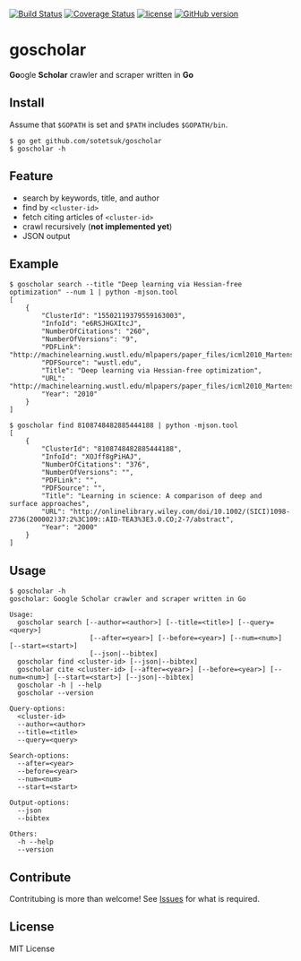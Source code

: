 [![Build Status](https://travis-ci.org/sotetsuk/goscholar.svg?branch=master)](https://travis-ci.org/sotetsuk/goscholar)
[![Coverage Status](https://coveralls.io/repos/github/sotetsuk/goscholar/badge.svg?branch=master)](https://coveralls.io/github/sotetsuk/goscholar?branch=master)
[![license](https://img.shields.io/github/license/mashape/apistatus.svg?maxAge=2592000)]()
[![GitHub version](https://badge.fury.io/gh/sotetsuk%2Fgoscholar.svg)](https://badge.fury.io/gh/sotetsuk%2Fgoscholar)

# goscholar
**Go**ogle **Scholar** crawler and scraper written in **Go**


## Install

Assume that `$GOPATH` is set and `$PATH` includes `$GOPATH/bin`.

```
$ go get github.com/sotetsuk/goscholar
$ goscholar -h
```

## Feature
- search by keywords, title, and author
- find by ```<cluster-id>```
- fetch citing articles of ```<cluster-id>```
- crawl recursively (**not implemented yet**)
- JSON output

## Example 

```
$ goscholar search --title "Deep learning via Hessian-free optimization" --num 1 | python -mjson.tool
[
    {
        "ClusterId": "15502119379559163003",
        "InfoId": "e6RSJHGXItcJ",
        "NumberOfCitations": "260",
        "NumberOfVersions": "9",
        "PDFLink": "http://machinelearning.wustl.edu/mlpapers/paper_files/icml2010_Martens10.pdf",
        "PDFSource": "wustl.edu",
        "Title": "Deep learning via Hessian-free optimization",
        "URL": "http://machinelearning.wustl.edu/mlpapers/paper_files/icml2010_Martens10.pdf",
        "Year": "2010"
    }
]
```


```
$ goscholar find 8108748482885444188 | python -mjson.tool
[
    {
        "ClusterId": "8108748482885444188",
        "InfoId": "XOJff8gPiHAJ",
        "NumberOfCitations": "376",
        "NumberOfVersions": "",
        "PDFLink": "",
        "PDFSource": "",
        "Title": "Learning in science: A comparison of deep and surface approaches",
        "URL": "http://onlinelibrary.wiley.com/doi/10.1002/(SICI)1098-2736(200002)37:2%3C109::AID-TEA3%3E3.0.CO;2-7/abstract",
        "Year": "2000"
    }
]
```

## Usage

```
$ goscholar -h
goscholar: Google Scholar crawler and scraper written in Go

Usage:
  goscholar search [--author=<author>] [--title=<title>] [--query=<query>]
                    [--after=<year>] [--before=<year>] [--num=<num>] [--start=<start>]
                    [--json|--bibtex]
  goscholar find <cluster-id> [--json|--bibtex]
  goscholar cite <cluster-id> [--after=<year>] [--before=<year>] [--num=<num>] [--start=<start>] [--json|--bibtex]
  goscholar -h | --help
  goscholar --version

Query-options:
  <cluster-id>
  --author=<author>
  --title=<title>
  --query=<query>

Search-options:
  --after=<year>
  --before=<year>
  --num=<num>
  --start=<start>

Output-options:
  --json
  --bibtex

Others:
  -h --help
  --version
```

## Contribute
Contritubing is more than welcome! See [Issues](https://github.com/sotetsuk/goscholar/issues) for what is required.

## License
MIT License

